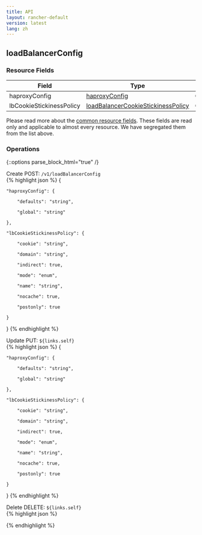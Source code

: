 ```yaml
---
title: API
layout: rancher-default
version: latest
lang: zh
---
```


## loadBalancerConfig



### Resource Fields

Field | Type | Create | Update | Default | Notes
---|---|---|---|---|---
haproxyConfig | [haproxyConfig]({{site.baseurl}}/rancher/{{page.version}}/{{page.lang}}/api/api-resources/haproxyConfig/) | Optional | Yes | - | 
lbCookieStickinessPolicy | [loadBalancerCookieStickinessPolicy]({{site.baseurl}}/rancher/{{page.version}}/{{page.lang}}/api/api-resources/loadBalancerCookieStickinessPolicy/) | Optional | Yes | - | 


Please read more about the [common resource fields]({{site.baseurl}}/rancher/{{page.version}}/{{page.lang}}/api/common/). 
These fields are read only and applicable to almost every resource. We have segregated them from the list above.


### Operations
{::options parse_block_html="true" /}



<div class="action">
<span class="header">
Create
<span class="headerright">POST:  <code>/v1/loadBalancerConfig</code></span></span>
<div class="action-contents">
{% highlight json %} 
{

	"haproxyConfig": {

		"defaults": "string",

		"global": "string"

	},

	"lbCookieStickinessPolicy": {

		"cookie": "string",

		"domain": "string",

		"indirect": true,

		"mode": "enum",

		"name": "string",

		"nocache": true,

		"postonly": true

	}

} 
{% endhighlight %}
</div>
</div>













<div class="action">
<span class="header">
Update
<span class="headerright">PUT:  <code>${links.self}</code></span></span>
<div class="action-contents">
{% highlight json %} 
{

	"haproxyConfig": {

		"defaults": "string",

		"global": "string"

	},

	"lbCookieStickinessPolicy": {

		"cookie": "string",

		"domain": "string",

		"indirect": true,

		"mode": "enum",

		"name": "string",

		"nocache": true,

		"postonly": true

	}

} 
{% endhighlight %}
</div>
</div>







<div class="action">
<span class="header">
Delete
<span class="headerright">DELETE:  <code>${links.self}</code></span></span>
<div class="action-contents">
{% highlight json %} 
 
{% endhighlight %}
</div>
</div>




